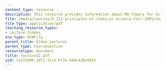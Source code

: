 ```yaml
---
content_type: resource
description: This resource provides information about MO theory for octahedral complexes.
file: /media/courses/5-112-principles-of-chemical-science-fall-2005/ce215b963d712ccebf2a840c42be9283_lecture32.pdf
file_type: application/pdf
learning_resource_types:
- Lecture Videos
ocw_type: OCWFile
parent_title: Video Lectures
parent_type: CourseSection
resourcetype: Document
title: lecture32.pdf
uid: ce215b96-3d71-2cce-bf2a-840c42be9283
---
```

